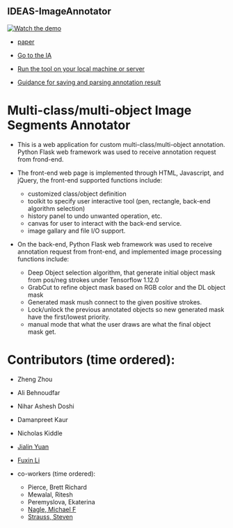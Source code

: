 ## IDEAS-ImageAnnotator
[![Watch the demo](https://i.ytimg.com/vi/9Nu74INL5CA/hqdefault.jpg)](https://www.youtube.com/watch?v=9Nu74INL5CA&feature=youtu.be)

+ [paper](https://spj.science.org/doi/10.34133/2022/9893639?permanently=true)

+ [Go to the IA](https://ideas.eecs.oregonstate.edu/)


+ [Run the tool on your local machine or server](runLocally.md)

+ [Guidance for saving and parsing annotation result](afterAnnotation.md)

# Multi-class/multi-object Image Segments Annotator
+ This is a web application for custom multi-class/multi-object annotation. Python Flask web framework was used to receive annotation request from frond-end. 
+ The front-end web page is implemented through HTML, Javascript, and jQuery, the front-end supported functions include:
    - customized class/object definition
    - toolkit to specify user interactive tool (pen, rectangle, back-end algorithm selection)
    - history panel to undo unwanted operation, etc.
    - canvas for user to interact with the back-end service.
    - image gallary and file I/O support.

+ On the back-end, Python Flask web framework was used to receive annotation request from front-end, and implemented image processing functions include:
    - Deep Object selection algorithm, that generate initial object mask from pos/neg strokes under Tensorflow 1.12.0
    - GrabCut to refine object mask based on RGB color and the DL object mask
    - Generated mask mush connect to the given positive strokes.
    - Lock/unlock the previous annotated objects so new generated mask have the first/lowest priority.
    - manual mode that what the user draws are what the final object mask get.

# Contributors (time ordered):
- Zheng Zhou
- Ali Behnoudfar
- Nihar Ashesh Doshi
- Damanpreet Kaur
- Nicholas Kiddle
- [Jialin Yuan](https://jia2lin3yuan1.github.io/)
- [Fuxin Li](https://web.engr.oregonstate.edu/~lif/)

- co-workers (time ordered):
    + Pierce, Brett Richard
    + Mewalal, Ritesh
    + Peremyslova, Ekaterina
    + [Nagle, Michael F](https://directory.forestry.oregonstate.edu/people/nagle-michael)
    + [Strauss, Steven](https://directory.forestry.oregonstate.edu/people/strauss-steven)
